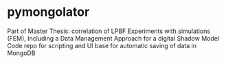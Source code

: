 # pymongolator
Part of Master Thesis: correlation of LPBF Experiments with simulations (FEM), Including a Data Management Approach for a digital Shadow Model
Code repo for scripting and UI base for automatic saving of data in MongoDB
